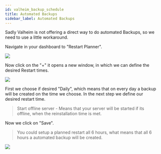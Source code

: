 ```yaml
---
id: valheim_backup_schedule
title: Automated Backups
sidebar_label: Automated Backups
---
```


Sadly Valheim is not offering a direct way to do automated Backups, so we need to use a little workaround. 

Navigate in your dashboard to "Restart Planner".

![](https://screensaver01.zap-hosting.com/index.php/s/zXwmK7ynq6W6Kgg/preview)

Now click on the "+" it opens a new window, in which we can define the desired Restart times.

![](https://screensaver01.zap-hosting.com/index.php/s/PMkJByqpPSEgKXr/preview)

First we choose if desired "Daily", which means that on every day a backup will be created on the time we choose.
In the next step we define our desired restart time.

> Start offline server - Means that your server will be started if its offline, when the reinstallation time is met.

Now we click on "Save".

> You could setup a planned restart all 6 hours, what means that all 6 hours a automated backup will be created.

![](https://screensaver01.zap-hosting.com/index.php/s/QisQitBJ9tEERdp/preview)
